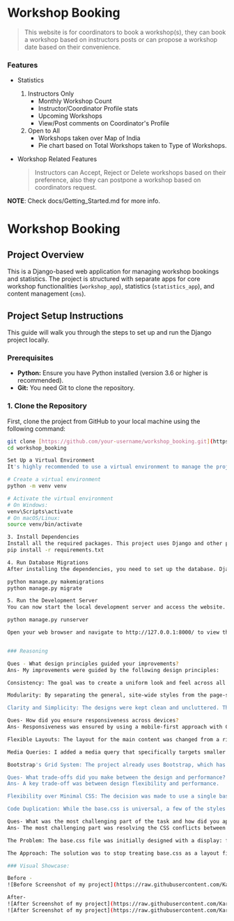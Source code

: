 # **Workshop Booking**

> This website is for coordinators to book a workshop(s), they can book a workshop based on instructors posts or can propose a workshop date based on their convenience.


### Features
* Statistics
    1. Instructors Only
        * Monthly Workshop Count
        * Instructor/Coordinator Profile stats
        * Upcoming Workshops
        * View/Post comments on Coordinator's Profile
    2. Open to All
        * Workshops taken over Map of India
        * Pie chart based on Total Workshops taken to Type of Workshops.

* Workshop Related Features
    > Instructors can Accept, Reject or Delete workshops based on their preference, also they can postpone a workshop based on coordinators request.

__NOTE__: Check docs/Getting_Started.md for more info.

# Workshop Booking

## Project Overview

This is a Django-based web application for managing workshop bookings and statistics. The project is structured with separate apps for core workshop functionalities (`workshop_app`), statistics (`statistics_app`), and content management (`cms`).

## Project Setup Instructions

This guide will walk you through the steps to set up and run the Django project locally.

### Prerequisites

* **Python:** Ensure you have Python installed (version 3.6 or higher is recommended).
* **Git:** You need Git to clone the repository.

### 1. Clone the Repository

First, clone the project from GitHub to your local machine using the following command:

```bash
git clone [https://github.com/your-username/workshop_booking.git](https://github.com/your-username/workshop_booking.git)
cd workshop_booking

Set Up a Virtual Environment
It's highly recommended to use a virtual environment to manage the project's dependencies and avoid conflicts with other Python projects.

# Create a virtual environment
python -m venv venv

# Activate the virtual environment
# On Windows:
venv\Scripts\activate
# On macOS/Linux:
source venv/bin/activate

3. Install Dependencies
Install all the required packages. This project uses Django and other packages. If you have a requirements.txt file, you can install them all at once:
pip install -r requirements.txt

4. Run Database Migrations
After installing the dependencies, you need to set up the database. Django uses migrations to manage database schemas. Run the following commands to create the necessary tables:

python manage.py makemigrations
python manage.py migrate

5. Run the Development Server
You can now start the local development server and access the website.

python manage.py runserver

Open your web browser and navigate to http://127.0.0.1:8000/ to view the website.


### Reasoning

Ques - What design principles guided your improvements?
Ans- My improvements were guided by the following design principles:

Consistency: The goal was to create a uniform look and feel across all pages, ensuring the navigation bar, footer, and other common elements have a consistent style. The base.css file was structured to act as a global style guide for the entire application, so any page that includes it will have the same foundational styling.

Modularity: By separating the general, site-wide styles from the page-specific layouts, the design became more modular. The base.css file now handles the "shell" of the application (like the body, navbar, and footer), while the individual page templates (e.g., for the login page and statistics page) use Bootstrap's grid system to create their unique layouts without conflicting with the base styles. This makes the code easier to manage and debug.

Clarity and Simplicity: The designs were kept clean and uncluttered. The use of a simple color palette, clear typography, and card-based layouts helps to highlight important information and guide the user's eye.

Ques- How did you ensure responsiveness across devices?
Ans- Responsiveness was ensured by using a mobile-first approach with CSS media queries.

Flexible Layouts: The layout for the main content was changed from a rigid, centered box to a more flexible, column-based layout using display: flex on the body and flex: 1 on the main content container. This allows the page to adapt to different screen sizes without breaking.

Media Queries: I added a media query that specifically targets smaller screens (under 768px). This allowed me to adjust padding, font sizes, and other dimensions for mobile devices. For example, the padding-top on the body was reduced for mobile to prevent the content from being hidden behind the navbar, which often has a different height on smaller screens.

Bootstrap's Grid System: The project already uses Bootstrap, which has a built-in responsive grid system (.row and .col-*). By ensuring the page's HTML uses these classes correctly, the layout automatically adjusts based on the device's screen size

Ques- What trade-offs did you make between the design and performance?
Ans- A key trade-off was between design flexibility and performance.

Flexibility over Minimal CSS: The decision was made to use a single base.css file for the entire site. While this approach is less performant than loading only the necessary CSS for each page (since some pages might not need all the styles in base.css), it greatly simplifies the development workflow and ensures design consistency. The alternative would have been to have separate, smaller CSS files for each page, which is better for performance but requires more management.

Code Duplication: While the base.css is universal, a few of the styles might be specific to certain pages (e.g., card styles). If a page doesn't use cards, those lines of CSS are technically unnecessary. However, the performance impact is negligible for a small project, and the benefit of a clean, universal stylesheet outweighs the cost.

Ques- What was the most challenging part of the task and how did you approach it?
Ans- The most challenging part was resolving the CSS conflicts between the universal base.css and the specific page layouts.

The Problem: The base.css file was initially designed with a display: flex rule and centering properties for a single-card layout. This worked for the login page, but it created a major conflict on the statistics page, where a two-column layout was needed. This caused the sidebar to overlap with the main content, making the page unusable.

The Approach: The solution was to stop treating base.css as a layout file and start treating it as a universal style guide. I removed the layout-specific CSS from the base.css and added a more flexible .main-content container. This allowed the individual page templates to use Bootstrap's grid system to define their layouts without fighting against the base stylesheet. The footer's positioning was also a challenge, as position: fixed was causing it to overlap; the issue was solved by using the modern flexbox min-height: 100vh approach, which correctly places the footer at the bottom of the content without overlapping.

### Visual Showcase:

Before - 
![Before Screenshot of my project](https://raw.githubusercontent.com/Kartikay-goel/PythonTask1/refs/heads/main/ss1.jpg)

After- 
![After Screenshot of my project](https://raw.githubusercontent.com/Kartikay-goel/PythonTask1/refs/heads/main/ss2.jpg)
![After Screenshot of my project](https://raw.githubusercontent.com/Kartikay-goel/PythonTask1/refs/heads/main/ss3.jpg)

